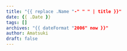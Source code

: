 ```yaml
---
title: "{{ replace .Name "-" " " | title }}"
date: {{ .Date }}
tags: []
archives: "{{ dateFormat "2006" now }}"
author: Amatsuki
draft: false
---
```



